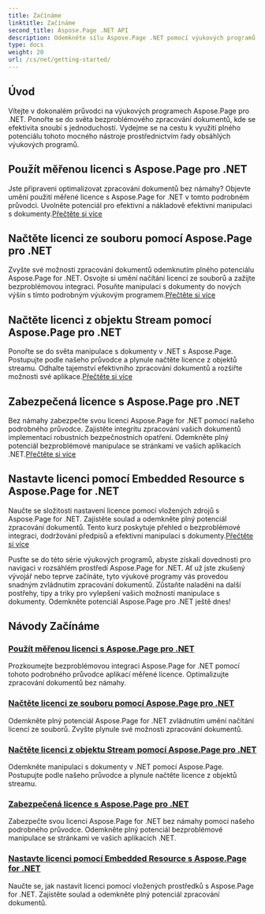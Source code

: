 ```yaml
---
title: Začínáme
linktitle: Začínáme
second_title: Aspose.Page .NET API
description: Odemkněte sílu Aspose.Page .NET pomocí výukových programů krok za krokem. Použít měřené licence, načíst ze souborů nebo streamů, zabezpečit licence a další.
type: docs
weight: 20
url: /cs/net/getting-started/
---
```

## Úvod

Vítejte v dokonalém průvodci na výukových programech Aspose.Page pro .NET. Ponořte se do světa bezproblémového zpracování dokumentů, kde se efektivita snoubí s jednoduchostí. Vydejme se na cestu k využití plného potenciálu tohoto mocného nástroje prostřednictvím řady obsáhlých výukových programů.

## Použít měřenou licenci s Aspose.Page pro .NET
 Jste připraveni optimalizovat zpracování dokumentů bez námahy? Objevte umění použití měřené licence s Aspose.Page for .NET v tomto podrobném průvodci. Uvolněte potenciál pro efektivní a nákladově efektivní manipulaci s dokumenty.[Přečtěte si více](./apply-metered-license/)

## Načtěte licenci ze souboru pomocí Aspose.Page pro .NET
Zvyšte své možnosti zpracování dokumentů odemknutím plného potenciálu Aspose.Page for .NET. Osvojte si umění načítání licencí ze souborů a zažijte bezproblémovou integraci. Posuňte manipulaci s dokumenty do nových výšin s tímto podrobným výukovým programem.[Přečtěte si více](./load-license-from-file/)

## Načtěte licenci z objektu Stream pomocí Aspose.Page pro .NET
 Ponořte se do světa manipulace s dokumenty v .NET s Aspose.Page. Postupujte podle našeho průvodce a plynule načtěte licence z objektů streamu. Odhalte tajemství efektivního zpracování dokumentů a rozšiřte možnosti své aplikace.[Přečtěte si více](./load-license-from-stream-object/)

## Zabezpečená licence s Aspose.Page pro .NET
 Bez námahy zabezpečte svou licenci Aspose.Page for .NET pomocí našeho podrobného průvodce. Zajistěte integritu zpracování vašich dokumentů implementací robustních bezpečnostních opatření. Odemkněte plný potenciál bezproblémové manipulace se stránkami ve vašich aplikacích .NET.[Přečtěte si více](./secure-license/)

## Nastavte licenci pomocí Embedded Resource s Aspose.Page for .NET
Naučte se složitosti nastavení licence pomocí vložených zdrojů s Aspose.Page for .NET. Zajistěte soulad a odemkněte plný potenciál zpracování dokumentů. Tento kurz poskytuje přehled o bezproblémové integraci, dodržování předpisů a efektivní manipulaci s dokumenty.[Přečtěte si více](./set-license-using-embedded-resource/)

Pusťte se do této série výukových programů, abyste získali dovednosti pro navigaci v rozsáhlém prostředí Aspose.Page for .NET. Ať už jste zkušený vývojář nebo teprve začínáte, tyto výukové programy vás provedou snadným zvládnutím zpracování dokumentů. Zůstaňte naladěni na další postřehy, tipy a triky pro vylepšení vašich možností manipulace s dokumenty. Odemkněte potenciál Aspose.Page pro .NET ještě dnes!
## Návody Začínáme
### [Použít měřenou licenci s Aspose.Page pro .NET](./apply-metered-license/)
Prozkoumejte bezproblémovou integraci Aspose.Page for .NET pomocí tohoto podrobného průvodce aplikací měřené licence. Optimalizujte zpracování dokumentů bez námahy.
### [Načtěte licenci ze souboru pomocí Aspose.Page pro .NET](./load-license-from-file/)
Odemkněte plný potenciál Aspose.Page for .NET zvládnutím umění načítání licencí ze souborů. Zvyšte plynule své možnosti zpracování dokumentů.
### [Načtěte licenci z objektu Stream pomocí Aspose.Page pro .NET](./load-license-from-stream-object/)
Odemkněte manipulaci s dokumenty v .NET pomocí Aspose.Page. Postupujte podle našeho průvodce a plynule načtěte licence z objektů streamu.
### [Zabezpečená licence s Aspose.Page pro .NET](./secure-license/)
Zabezpečte svou licenci Aspose.Page for .NET bez námahy pomocí našeho podrobného průvodce. Odemkněte plný potenciál bezproblémové manipulace se stránkami ve vašich aplikacích .NET.
### [Nastavte licenci pomocí Embedded Resource s Aspose.Page for .NET](./set-license-using-embedded-resource/)
Naučte se, jak nastavit licenci pomocí vložených prostředků s Aspose.Page for .NET. Zajistěte soulad a odemkněte plný potenciál zpracování dokumentů.